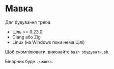 # Мавка

Для будування треба:

- Ціль >= 0.23.0
- Clang або Zig
- Linux (на Windows поки нема Цілі)

Щоб скомпілювати, виконайте `bash збудувати.sh`.

Бінарник буде `./мавка`.